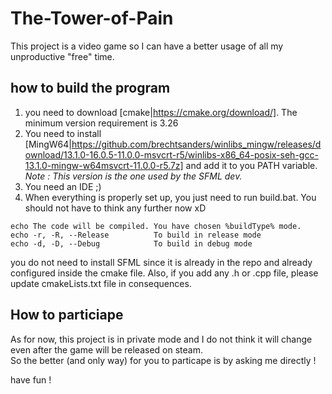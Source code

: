 # The-Tower-of-Pain
This project is a video game so I can have a better usage of all my unproductive "free" time.<br>

## how to build the program
1. you need to download [cmake|https://cmake.org/download/]. The minimum version requirement is 3.26<br>
2. You need to install [MingW64|https://github.com/brechtsanders/winlibs_mingw/releases/download/13.1.0-16.0.5-11.0.0-msvcrt-r5/winlibs-x86_64-posix-seh-gcc-13.1.0-mingw-w64msvcrt-11.0.0-r5.7z] and add it to you PATH variable.<br>
<i>Note : This version is the one used by the SFML dev.</i><br>
3. You need an IDE ;)<br>
4. When everything is properly set up, you just need to run build.bat. You should not have to think any further now xD<br>
```
echo The code will be compiled. You have chosen %buildType% mode.
echo -r, -R, --Release          To build in release mode
echo -d, -D, --Debug            To build in debug mode
```

you do not need to install SFML since it is already in the repo and already configured inside the cmake file. Also, if you add any .h or .cpp file, 
please update cmakeLists.txt file in consequences. <br>

## How to particiape
As for now, this project is in private mode and I do not think it will change even after the game will be released on steam.<br>
So the better (and only way) for you to particape is by asking me directly ! <br>

have fun !<br>
